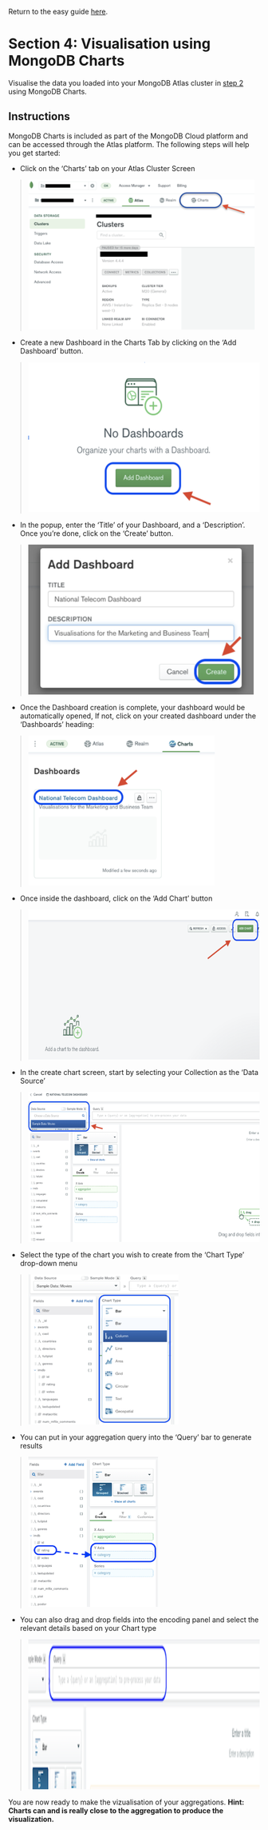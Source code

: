 Return to the easy guide [here](..).
# Section 4: Visualisation using MongoDB Charts
Visualise the data you loaded into your MongoDB Atlas cluster in [step 2](../data-migration) using MongoDB Charts.

## Instructions
MongoDB Charts is included as part of the MongoDB Cloud platform and can be accessed through the Atlas platform. The following steps will help you get started:

* Click on the ‘Charts’ tab on your Atlas Cluster Screen
> <img src="./images/charts-1.png" height="300">

* Create a new Dashboard in the Charts Tab by clicking on the ‘Add Dashboard’ button. 
> <img src="./images/charts-2.png" height="300">

* In the popup, enter the ‘Title’ of your Dashboard, and a ‘Description’. Once you’re done, click on the ‘Create’ button.
> <img src="./images/charts-3.png" height="300">

* Once the Dashboard creation is complete, your dashboard would be automatically opened, If not, click on your created dashboard under the ‘Dashboards’ heading:
> <img src="./images/charts-4.png" height="300">

* Once inside the dashboard, click on the ‘Add Chart’ button 
> <img src="./images/charts-5.png" height="300">

* In the create chart screen, start by selecting your Collection as the ‘Data Source’
> <img src="./images/charts-6.png" height="300">

* Select the type of the chart you wish to create from the ‘Chart Type’ drop-down menu
> <img src="./images/charts-7.png" height="300">

* You can put in your aggregation query into the ‘Query’ bar to generate results 
> <img src="./images/charts-8.png" height="300">

* You can also drag and drop fields into the encoding panel and select the relevant details based on your Chart type
> <img src="./images/charts-9.png" height="300">
> 
You are now ready to make the vizualisation of your aggregations.
**Hint: Charts can and is really close to the aggregation to produce the visualization.**

